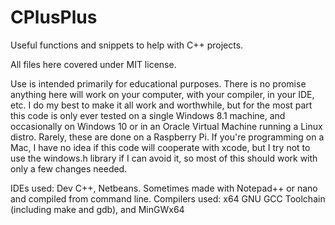 # CPlusPlus
Useful functions and snippets to help with C++ projects.

All files here covered under MIT license.

Use is intended primarily for educational purposes. There is no promise anything here will work on your computer, with your compiler, in your IDE, etc.  I do my best to make it all work and worthwhile, but for the most part this code is only ever tested on a single Windows 8.1 machine, and occasionally on Windows 10 or in an Oracle Virtual Machine running a Linux distro. Rarely, these are done on a Raspberry Pi. If you're programming on a Mac, I have no idea if this code will cooperate with xcode, but I try not to use the windows.h library if I can avoid it, so most of this should work with only a few changes needed.

IDEs used: Dev C++, Netbeans. Sometimes made with Notepad++ or nano and compiled from command line.
Compilers used: x64 GNU GCC Toolchain (including make and gdb), and MinGWx64
